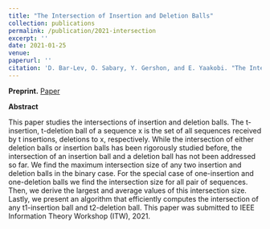 ```yaml
---
title: "The Intersection of Insertion and Deletion Balls"
collection: publications
permalink: /publication/2021-intersection
excerpt: ''
date: 2021-01-25
venue: 
paperurl: ''
citation: 'D. Bar-Lev, O. Sabary, Y. Gershon, and E. Yaakobi. "The Intersection of Insertion and Deletion Balls,", IEEE Information Theory Workshop (ITW), 2021'
---
```

**Preprint.** 
[Paper](https://omersabary.com/files/int.pdf)

**Abstract** 

This paper studies the intersections of insertion and deletion balls. The t-insertion, t-deletion ball of a sequence x is the set of all sequences received by t insertions, deletions to x, respectively. While the intersection of either deletion balls or insertion balls has been rigorously studied before, the intersection of an insertion ball and a deletion ball has not been addressed so far. We find the maximum intersection size of any two insertion and deletion balls in the binary case. For the special case of one-insertion and one-deletion balls we find the intersection size for all pair of sequences. Then, we derive the largest and average values of this intersection size. Lastly, we present an algorithm that efficiently computes the intersection of any t1-insertion ball and t2-deletion ball.
This paper was submitted to IEEE Information Theory Workshop (ITW), 2021.